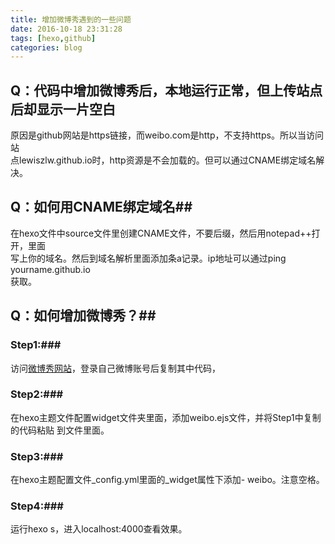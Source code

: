 ```yaml
---
title: 增加微博秀遇到的一些问题
date: 2016-10-18 23:31:28
tags: [hexo,github]
categories: blog
---
```

## Q：代码中增加微博秀后，本地运行正常，但上传站点后却显示一片空白 
原因是github网站是https链接，而weibo.com是http，不支持https。所以当访问站  
点lewiszlw.github.io时，http资源是不会加载的。但可以通过CNAME绑定域名解决。
<!--more-->
## Q：如何用CNAME绑定域名##
在hexo文件中source文件里创建CNAME文件，不要后缀，然后用notepad++打开，里面  
写上你的域名。然后到域名解析里面添加条a记录。ip地址可以通过ping yourname.github.io  
获取。
## Q：如何增加微博秀？##
### Step1:###
访问[微博秀网站](http://weibo.com/login.php?url=http%3A%2F%2Fapp.weibo.com%2Ftool%2Fweiboshow)，登录自己微博账号后复制其中代码，  
### Step2:###
在hexo主题文件配置widget文件夹里面，添加weibo.ejs文件，并将Step1中复制的代码粘贴  到文件里面。
### Step3:###
在hexo主题配置文件_config.yml里面的_widget属性下添加- weibo。注意空格。
### Step4:###
运行hexo s，进入localhost:4000查看效果。
